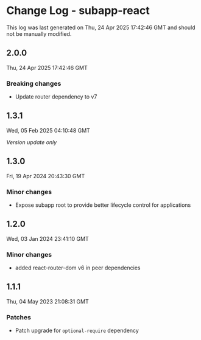 # Change Log - subapp-react

This log was last generated on Thu, 24 Apr 2025 17:42:46 GMT and should not be manually modified.

## 2.0.0
Thu, 24 Apr 2025 17:42:46 GMT

### Breaking changes

- Update router dependency to v7

## 1.3.1
Wed, 05 Feb 2025 04:10:48 GMT

_Version update only_

## 1.3.0
Fri, 19 Apr 2024 20:43:30 GMT

### Minor changes

- Expose subapp root to provide better lifecycle control for applications

## 1.2.0
Wed, 03 Jan 2024 23:41:10 GMT

### Minor changes

- added react-router-dom v6 in peer dependencies

## 1.1.1
Thu, 04 May 2023 21:08:31 GMT

### Patches

- Patch upgrade for `optional-require` dependency


